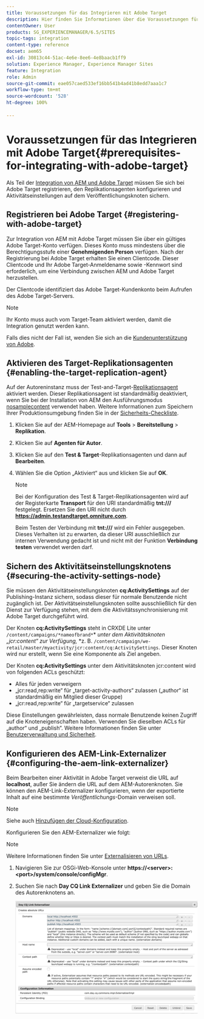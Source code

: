 ```yaml
---
title: Voraussetzungen für das Integrieren mit Adobe Target
description: Hier finden Sie Informationen über die Voraussetzungen für die Integration mit Adobe Target.
contentOwner: User
products: SG_EXPERIENCEMANAGER/6.5/SITES
topic-tags: integration
content-type: reference
docset: aem65
exl-id: 30813c44-51ac-4e6e-8ee6-4e8baacb1ff9
solution: Experience Manager, Experience Manager Sites
feature: Integration
role: Admin
source-git-commit: eae057caed533ef16bb541b4ad41b8edd7aaa1c7
workflow-type: tm+mt
source-wordcount: '528'
ht-degree: 100%

---
```


# Voraussetzungen für das Integrieren mit Adobe Target{#prerequisites-for-integrating-with-adobe-target}

Als Teil der [Integration von AEM und Adobe Target](/help/sites-administering/target.md) müssen Sie sich bei Adobe Target registrieren, den Replikationsagenten konfigurieren und Aktivitätseinstellungen auf dem Veröffentlichungsknoten sichern.

## Registrieren bei Adobe Target {#registering-with-adobe-target}

Zur Integration von AEM mit Adobe Target müssen Sie über ein gültiges Adobe Target-Konto verfügen. Dieses Konto muss mindestens über die Berechtigungsstufe einer **Genehmigenden Person** verfügen. Nach der Registrierung bei Adobe Target erhalten Sie einen Clientcode. Dieser Clientcode und Ihr Adobe Target-Anmeldename sowie -Kennwort sind erforderlich, um eine Verbindung zwischen AEM und Adobe Target herzustellen.

Der Clientcode identifiziert das Adobe Target-Kundenkonto beim Aufrufen des Adobe Target-Servers.

>[!NOTE]
>
>Ihr Konto muss auch vom Target-Team aktiviert werden, damit die Integration genutzt werden kann.
>
>Falls dies nicht der Fall ist, wenden Sie sich an die [Kundenunterstützung von Adobe](https://experienceleague.adobe.com/docs/target/using/cmp-resources-and-contact-information.html?lang=de).

## Aktivieren des Target-Replikationsagenten {#enabling-the-target-replication-agent}

Auf der Autoreninstanz muss der Test-and-Target-[Replikationsagent](/help/sites-deploying/replication.md) aktiviert werden. Dieser Replikationsagent ist standardmäßig deaktiviert, wenn Sie bei der Installation von AEM den Ausführungsmodus [nosamplecontent](/help/sites-deploying/configure-runmodes.md#using-samplecontent-and-nosamplecontent) verwendet haben. Weitere Informationen zum Speichern Ihrer Produktionsumgebung finden Sie in der [Sicherheits-Checkliste](/help/sites-administering/security-checklist.md).

1. Klicken Sie auf der AEM-Homepage auf **Tools** > **Bereitstellung** > **Replikation**.
1. Klicken Sie auf **Agenten für Autor**.
1. Klicken Sie auf den **Test &amp; Target**-Replikationsagenten und dann auf **Bearbeiten**.
1. Wählen Sie die Option „Aktiviert“ aus und klicken Sie auf **OK**.

   >[!NOTE]
   >
   >Bei der Konfiguration des Test &amp; Target-Replikationsagenten wird auf der Registerkarte **Transport** für den URI standardmäßig **tnt:///** festgelegt. Ersetzen Sie den URI nicht durch **https://admin.testandtarget.omniture.com**.
   >
   >Beim Testen der Verbindung mit **tnt:///** wird ein Fehler ausgegeben. Dieses Verhalten ist zu erwarten, da dieser URI ausschließlich zur internen Verwendung gedacht ist und nicht mit der Funktion **Verbindung testen** verwendet werden darf.

## Sichern des Aktivitätseinstellungsknotens {#securing-the-activity-settings-node}

Sie müssen den Aktivitätseinstellungsknoten **cq:ActivitySettings** auf der Publishing-Instanz sichern, sodass dieser für normale Benutzende nicht zugänglich ist. Der Aktivitätseinstellungsknoten sollte ausschließlich für den Dienst zur Verfügung stehen, mit dem die Aktivitätssynchronisierung mit Adobe Target durchgeführt wird.

Der Knoten **cq:ActivitySettings** steht in CRXDE Lite unter `/content/campaigns/*nameofbrand*`* *unter dem Aktivitätsknoten „jcr:content“ zur Verfügung,* *z. B. `/content/campaign/we-retail/master/myactivity/jcr:content/cq:ActivitySettings`. Dieser Knoten wird nur erstellt, wenn Sie eine Komponente als Ziel angeben.

Der Knoten **cq:ActivitySettings** unter dem Aktivitätsknoten jcr:content wird von folgenden ACLs geschützt:

* Alles für jeden verweigern
* „jcr:read,rep:write“ für „target-activity-authors“ zulassen („author“ ist standardmäßig ein Mitglied dieser Gruppe)
* „jcr:read,rep:write“ für „targetservice“ zulassen

Diese Einstellungen gewährleisten, dass normale Benutzende keinen Zugriff auf die Knoteneigenschaften haben. Verwenden Sie dieselben ACLs für „author“ und „publish“. Weitere Informationen finden Sie unter [Benutzerverwaltung und Sicherheit](/help/sites-administering/security.md).

## Konfigurieren des AEM-Link-Externalizer {#configuring-the-aem-link-externalizer}

Beim Bearbeiten einer Aktivität in Adobe Target verweist die URL auf **localhost**, außer Sie ändern die URL auf dem AEM-Autorenknoten. Sie können den AEM-Link-Externalizer konfigurieren, wenn der exportierte Inhalt auf eine bestimmte *Veröffentlichungs*-Domain verweisen soll.

>[!NOTE]
>
>Siehe auch [Hinzufügen der Cloud-Konfiguration](/help/sites-administering/experience-fragments-target.md#add-the-cloud-configuration).

Konfigurieren Sie den AEM-Externalizer wie folgt:

>[!NOTE]
>
>Weitere Informationen finden Sie unter [Externalisieren von URLs](/help/sites-developing/externalizer.md).

1. Navigieren Sie zur OSGi-Web-Konsole unter **https://&lt;server>:&lt;port>/system/console/configMgr**.
1. Suchen Sie nach **Day CQ Link Externalizer** und geben Sie die Domain des Autorenknotens an.

   ![Day CQ Link Externalizer](assets/aem-externalizer-01.png)
